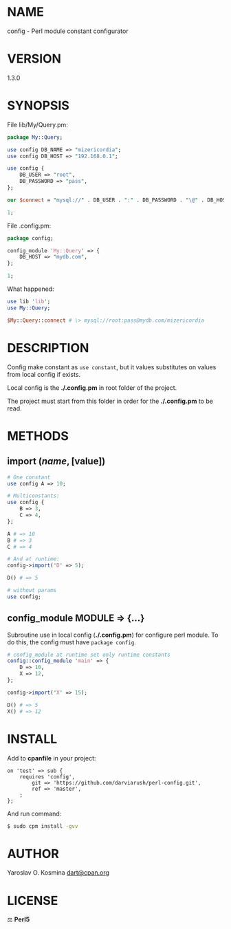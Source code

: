 # NAME

config - Perl module constant configurator

# VERSION

1.3.0

# SYNOPSIS

File lib/My/Query.pm:
```perl
package My::Query;

use config DB_NAME => "mizericordia";
use config DB_HOST => "192.168.0.1";

use config {
    DB_USER => "root",
    DB_PASSWORD => "pass",
};

our $connect = "mysql://" . DB_USER . ":" . DB_PASSWORD . "\@" . DB_HOST . "/" . DB_NAME;

1;
```

File .config.pm:
```perl
package config;

config_module 'My::Query' => {
    DB_HOST => "mydb.com",
};

1;
```

What happened:
```perl
use lib 'lib';
use My::Query;

$My::Query::connect # \> mysql://root:pass@mydb.com/mizericordia
```

# DESCRIPTION

Config make constant as `use constant`, but it values substitutes on values from local config if exists.

Local config is the **./.config.pm** in root folder of the project.

The project must start from this folder in order for the **./.config.pm** to be read.

# METHODS

## import ($name, [$value])

```perl
# One constant
use config A => 10;

# Multiconstants:
use config {
    B => 3,
    C => 4,
};

A # => 10
B # => 3
C # => 4

# And at runtime:
config->import('D' => 5);

D() # => 5

# without params
use config;
```

## config_module MODULE => {...}

Subroutine use in local config (**./.config.pm**) for configure perl module. To do this, the config must have `package config`.

```perl
# config_module at runtime set only runtime constants
config::config_module 'main' => {
    D => 10,
    X => 12,
};

config->import('X' => 15);

D() # => 5
X() # => 12
```

# INSTALL

Add to **cpanfile** in your project:

```cpanfile
on 'test' => sub {
	requires 'config', 
		git => 'https://github.com/darviarush/perl-config.git',
		ref => 'master',
	;
};
```

And run command:

```sh
$ sudo cpm install -gvv
```

# AUTHOR

Yaroslav O. Kosmina [dart@cpan.org](mailto:dart@cpan.org)

# LICENSE

⚖ **Perl5**